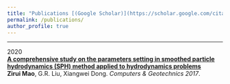 ```yaml
---
title: "Publications [(Google Scholar)](https://scholar.google.com/citations?user=o5mccd8AAAAJ&hl=en)"
permalink: /publications/
author_profile: true
---
```


____________
2020
<br>
<b>[A comprehensive study on the parameters setting in smoothed particle hydrodynamics (SPH) method applied to hydrodynamics problems](https://maozirui.github.io/publications/SPH_parametric_study_2017)</b> <br> 
<b>Zirui Mao</b>, G.R. Liu, Xiangwei Dong.
<i>Computers & Geotechnics 2017</i>.
